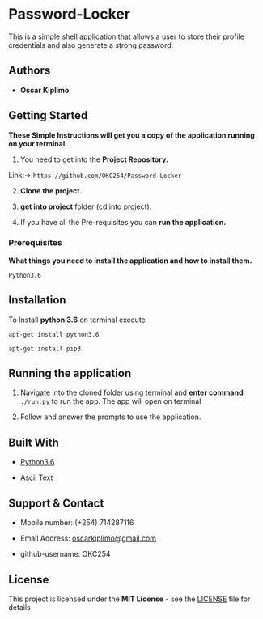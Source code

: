 # Password-Locker

This is a simple shell application that allows a user to store their profile credentials and also generate a strong password.

## Authors

* **Oscar Kiplimo**

## Getting Started

**These Simple Instructions will get you a copy of the application running on your terminal.**

1. You need to get into the **Project Repository.**

Link:-> ```https://github.com/OKC254/Password-Locker```

2. **Clone the project.**

3. **get into project** folder (cd into project).

4. If you have all the Pre-requisites you can **run the application.**

### Prerequisites

**What things you need to install the application and how to install them.**

```
Python3.6
```
## Installation

To Install **python 3.6** on terminal execute

```
apt-get install python3.6
```

```
apt-get install pip3
```

## Running the application

1. Navigate into the cloned folder using terminal and **enter command** `./run.py` to run the app.
The app will open on terminal

2. Follow and answer the prompts to use the application.

## Built With

* [Python3.6](https://docs.python.org/3/)

* [Ascii Text](http://patorjk.com/software/taag/#p=display&f=Graffiti&t=Type%20Something%20)


## Support & Contact

- Mobile number: (+254) 714287116

- Email Address: oscarkiplimo@gmail.com

- github-username: OKC254

## License

This project is licensed under the **MIT License** - see the [LICENSE](LICENSE.md) file for details